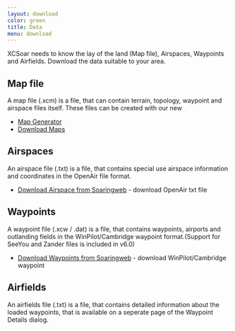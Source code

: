 ```yaml
---
layout: download
color: green
title: Data
menu: download
---
```


XCSoar needs to know the lay of the land (Map file), Airspaces, Waypoints and Airfields. Download the data suitable to your area.

## Map file ##

A map file (.xcm) is a file, that can contain terrain, topology, waypoint and airspace files itself. These files can be created with our new 

- [Map Generator](http://mapgen.xcsoar.org/)
- [Download Maps](/download/maps/)

## Airspaces ##

An airspace file (.txt) is a file, that contains special use airspace information and coordinates in the OpenAir file format.

- [Download Airspace from Soaringweb](http://soaringweb.org/Airspace/HomePage.html) - download OpenAir txt file

## Waypoints ##

A waypoint file (.xcw / .dat) is a file, that contains waypoints, airports and outlanding fields in the WinPilot/Cambridge waypoint format.(Support for SeeYou and Zander files is included in v6.0)

- [Download Waypoints from Soaringweb](http://soaringweb.org/Airspace/HomePage.html) - download WinPilot/Cambridge waypoint

## Airfields ##

An airfields file (.txt) is a file, that contains detailed information about the loaded waypoints, that is available on a seperate page of the Waypoint Details dialog.

